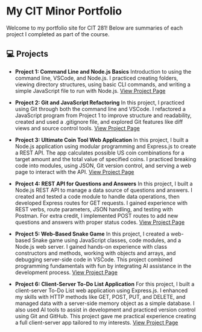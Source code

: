 # My CIT Minor Portfolio

Welcome to my portfolio site for CIT 281! Below are summaries of each project I completed as part of the course.

## 💻 Projects

- **Project 1: Command Line and Node.js Basics**
Introduction to using the command line, VSCode, and Node.js. I practiced creating folders, viewing directory structures, using basic CLI commands, and writing a simple JavaScript file to run with Node.js.
[View Project Page](#)

- **Project 2: Git and JavaScript Refactoring**
In this project, I practiced using Git through both the command line and VSCode. I refactored a JavaScript program from Project 1 to improve structure and readability, created and used a .gitignore file, and explored Git features like diff views and source control tools.
[View Project Page](#)

- **Project 3: Ultimate Coin Tool Web Application**
In this project, I built a Node.js application using modular programming and Express.js to create a REST API. The app calculates possible US coin combinations for a target amount and the total value of specified coins. I practiced breaking code into modules, using JSON, Git version control, and serving a web page to interact with the API.
[View Project Page](#)

- **Project 4: REST API for Questions and Answers**
In this project, I built a Node.js REST API to manage a data source of questions and answers. I created and tested a code module to handle data operations, then developed Express routes for GET requests. I gained experience with REST verbs, route parameters, JSON handling, and testing with Postman. For extra credit, I implemented POST routes to add new questions and answers with proper status codes.
[View Project Page](#)

- **Project 5: Web-Based Snake Game**
In this project, I created a web-based Snake game using JavaScript classes, code modules, and a Node.js web server. I gained hands-on experience with class constructors and methods, working with objects and arrays, and debugging server-side code in VSCode. This project combined programming fundamentals with fun by integrating AI assistance in the development process.
[View Project Page](#)

- **Project 6: Client-Server To-Do List Application**
For this project, I built a client-server To-Do List web application using Express.js. I enhanced my skills with HTTP methods like GET, POST, PUT, and DELETE, and managed data with a server-side memory object as a simple database. I also used AI tools to assist in development and practiced version control using Git and GitHub. This project gave me practical experience creating a full client-server app tailored to my interests.
[View Project Page](#)

